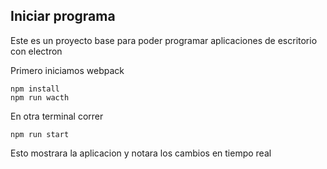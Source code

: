 ## Iniciar programa
Este es un proyecto base para poder programar aplicaciones de escritorio con electron

Primero iniciamos webpack
```
npm install 
npm run wacth

```
En otra terminal correr 

```
npm run start

```

Esto mostrara la aplicacion y notara los cambios en tiempo real
